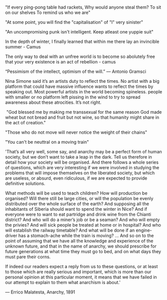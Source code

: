 "If every ping-pong table had rackets,
Why would anyone steal them?
To sit on our shelves
To remind us who we are"

"At some point, you will find the "capitalisation" of "I" very sinister" 

"An uncompromising punk isn't intelligent. Keep atleast one yuppie suit"


In the depth of winter, I finally learned that within me there lay an invincible summer - Camus

The only way to deal with an unfree world is to become so abolutely free that your very existence is an act of rebellion - camus

“Pessimism of the intellect, optimism of the will.” — Antonio Gramsci



Nina Simone said it’s an artists duty to reflect the times. No artist with a big platform that could have massive influence wants to reflect the times by speaking out. Most powerful artists in the world becoming spineless. people with smaller or no platform left pissing in the wind to try to spread awareness about these atrocities. It’s not right.

 "God blessed me by making me transsexual for the same reason God made wheat but not bread and fruit but not wine, so that humanity might share in the act of creation."

"Those who do not move will never notice the weight of their chains"

"You can't be neuttral on a moving train"

'That’s all very well, some say, and anarchy may be a perfect form of human society, but we don’t want to take a leap in the dark. Tell us therefore in detail how your society will be organised. And there follows a whole series of questions, which are very interesting if we were involved in studying the problems that will impose themselves on the liberated society, but which are useless, or absurd, even ridiculous, if we are expected to provide definitive solutions.

What methods will be used to teach children? How will production be organised? Will there still be large cities, or will the population be evenly distributed over the whole surface of the earth? And supposing all the inhabitants of Siberia should want to spend the winter in Nice? And if everyone were to want to eat partridge and drink wine from the Chianti district? And who will do a miner’s job or be a seaman? And who will empty the privies? And will sick people be treated at home or in hospital? And who will establish the railway timetable? And what will be done if an engine-driver has a stomach-ache while the train is moving? ... And so on to the point of assuming that we have all the knowledge and experience of the unknown future, and that in the name of anarchy, we should prescribe for future generations at what time they must go to bed, and on what days they must pare their corns.

If indeed our readers expect a reply from us to these questions, or at least to those which are really serious and important, which is more than our personal opinion at this particular moment, it means that we have failed in our attempt to explain to them what anarchism is about.'

— Errico Malatesta, Anarchy, 1891